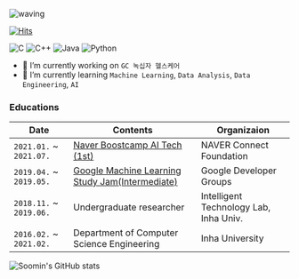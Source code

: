 ![waving](https://capsule-render.vercel.app/api?type=waving&height=200&text=🍋SoominBae&fontAlign=70&fontAlignY=40&color=gradient)

<!-- [![Tech Blog Badge](http://img.shields.io/badge/-Tech%20blog-black?style=flat-square&logo=github&link=https://bsm8734.github.io/)](https://bsm8734.github.io/)
[![Gmail Badge](https://img.shields.io/badge/Gmail-d14836?style=flat-square&logo=Gmail&logoColor=white&link=mailto:bsoomin8734@gmail.com)](mailto:bsoomin8734@gmail.com) -->
	
<!--
**bsm8734/bsm8734** is a ✨ _special_ ✨ repository because its `README.md` (this file) appears on your GitHub profile.

Here are some ideas to get you started:

- 🔭 I’m currently working on ...
- 🌱 I’m currently learning ...
- 👯 I’m looking to collaborate on ...
- 🤔 I’m looking for help with ...
- 💬 Ask me about ...
- 📫 How to reach me: ...
- 😄 Pronouns: ...
- ⚡ Fun fact: ...
-->


[![Hits](https://hits.seeyoufarm.com/api/count/incr/badge.svg?url=https%3A%2F%2Fgithub.com%2Fbsm8734&count_bg=%2379C83D&title_bg=%23555555&icon=&icon_color=%23E7E7E7&title=hits&edge_flat=false)](https://hits.seeyoufarm.com)

![C](https://img.shields.io/badge/c-%2300599C.svg?style=for-the-badge&logo=c&logoColor=white)
![C++](https://img.shields.io/badge/c++-%2300599C.svg?style=for-the-badge&logo=c%2B%2B&logoColor=white)
![Java](https://img.shields.io/badge/java-%23ED8B00.svg?style=for-the-badge&logo=java&logoColor=white)
![Python](https://img.shields.io/badge/python-3670A0?style=for-the-badge&logo=python&logoColor=ffdd54)

- 🔭 I’m currently working on `GC 녹십자 헬스케어`
- 🌱 I’m currently learning `Machine Learning`, `Data Analysis`, `Data Engineering`, `AI`

### Educations

| Date | Contents 	| Organizaion |
|-----	|----------	|------------	|
| `2021.01.` ~ `2021.07.` 	| [Naver Boostcamp AI Tech (1st)](https://boostcamp.connect.or.kr/program_ai.html) | NAVER Connect Foundation  |
| `2019.04.` ~ `2019.05.` 	| [Google Machine Learning Study Jam(Intermediate)](https://gdg.community.dev/events/details/google-gdg-jeju-presents-google-machine-learning-study-jam-junggeubban-2ca/) 	| Google Developer Groups |
| `2018.11.` ~ `2019.06.` 	| Undergraduate researcher | Intelligent Technology Lab, Inha Univ.	|
| `2016.02.` ~ `2021.02.` 	| Department of Computer Science Engineering  | Inha University |

<!-- ### Projects
 -->
![Soomin's GitHub stats](https://github-readme-stats.vercel.app/api?username=bsm8734&show_icons=true&theme=dracula&count_private=true)


<!-- ### Repo cards

[![Readme Card](https://github-readme-stats.vercel.app/api/pin/?username=anuraghazra&repo=github-readme-stats)](https://github.com/anuraghazra/github-readme-stats)
 -->
